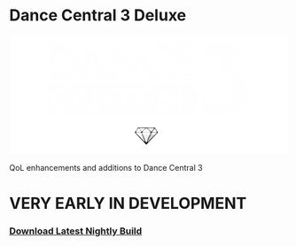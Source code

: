 # Dance Central 3 Deluxe

![Header Image](dependencies/header.png)

QoL enhancements and additions to Dance Central 3

# VERY EARLY IN DEVELOPMENT

### [Download Latest Nightly Build](https://nightly.link/hmxmilohax/dance-central-3-deluxe/workflows/build/main/DC3DX-Xbox.zip)

